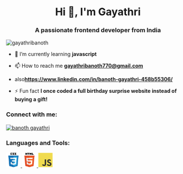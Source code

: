 <h1 align="center">Hi 👋, I'm Gayathri</h1>
<h3 align="center">A passionate frontend developer from India</h3>

<p align="left"> <img src="https://komarev.com/ghpvc/?username=gayathribanoth&label=Profile%20views&color=0e75b6&style=flat" alt="gayathribanoth" /> </p>

- 🌱 I’m currently learning **javascript**

- 📫 How to reach me **gayathribanoth770@gmail.com**
- also**https://www.linkedin.com/in/banoth-gayathri-458b55306/**

- ⚡ Fun fact **I once coded a full birthday surprise website instead of buying a gift!**

<h3 align="left">Connect with me:</h3>
<p align="left">
<a href="https://linkedin.com/in/banoth gayathri" target="blank"><img align="center" src="https://raw.githubusercontent.com/rahuldkjain/github-profile-readme-generator/master/src/images/icons/Social/linked-in-alt.svg" alt="banoth gayathri" height="30" width="40" /></a>
</p>

<h3 align="left">Languages and Tools:</h3>
<p align="left"> <a href="https://www.w3schools.com/css/" target="_blank" rel="noreferrer"> <img src="https://raw.githubusercontent.com/devicons/devicon/master/icons/css3/css3-original-wordmark.svg" alt="css3" width="40" height="40"/> </a> <a href="https://www.w3.org/html/" target="_blank" rel="noreferrer"> <img src="https://raw.githubusercontent.com/devicons/devicon/master/icons/html5/html5-original-wordmark.svg" alt="html5" width="40" height="40"/> </a> <a href="https://developer.mozilla.org/en-US/docs/Web/JavaScript" target="_blank" rel="noreferrer"> <img src="https://raw.githubusercontent.com/devicons/devicon/master/icons/javascript/javascript-original.svg" alt="javascript" width="40" height="40"/> </a> </p>

